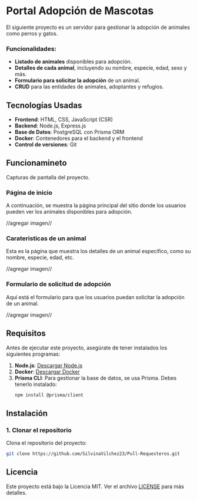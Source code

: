# Portal Adopción de Mascotas

El siguiente proyecto es un servidor para gestionar la adopción de animales como perros y gatos. 

### Funcionalidades:
- **Listado de animales** disponibles para adopción.
- **Detalles de cada animal**, incluyendo su nombre, especie, edad, sexo y más.
- **Formulario para solicitar la adopción** de un animal.
- **CRUD** para las entidades de animales, adoptantes y refugios.

## Tecnologías Usadas
- **Frontend**: HTML, CSS, JavaScript (CSR)
- **Backend**: Node.js, Express.js
- **Base de Datos**: PostgreSQL con Prisma ORM
- **Docker**: Contenedores para el backend y el frontend
- **Control de versiones**: Git


## Funcionamineto

Capturas de pantalla del proyecto.

### Página de inicio
A continuación, se muestra la página principal del sitio donde los usuarios pueden ver los animales disponibles para adopción.

//agregar imagen//

### Carateristicas de un animal
Esta es la página que muestra los detalles de un animal específico, como su nombre, especie, edad, etc.

//agregar imagen//

### Formulario de solicitud de adopción
Aquí está el formulario para que los usuarios puedan solicitar la adopción de un animal.

//agregar imagen//


## Requisitos

Antes de ejecutar este proyecto, asegúrate de tener instalados los siguientes programas:

1. **Node.js**: [Descargar Node.js](https://nodejs.org/)
2. **Docker**: [Descargar Docker](https://www.docker.com/get-started)
3. **Prisma CLI**: Para gestionar la base de datos, se usa Prisma. Debes tenerlo instalado:
    ```bash
    npm install @prisma/client
    ```

## Instalación

### 1. Clonar el repositorio
Clona el repositorio del proyecto:
```bash
git clone https://github.com/SilvinaVilchez23/Pull-Requesteros.git
```

## Licencia

Este proyecto está bajo la Licencia MIT. Ver el archivo [LICENSE](./LICENSE) para más detalles.

